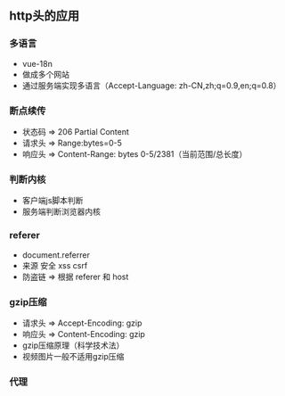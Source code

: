 ## http头的应用

### 多语言

* vue-18n
* 做成多个网站
* 通过服务端实现多语言（Accept-Language: zh-CN,zh;q=0.9,en;q=0.8）


### 断点续传

* 状态码 => 206 Partial Content
* 请求头 => Range:bytes=0-5
* 响应头 => Content-Range: bytes 0-5/2381（当前范围/总长度）

### 判断内核

- 客户端js脚本判断
- 服务端判断浏览器内核

### referer

- document.referrer
- 来源 安全 xss csrf
- 防盗链 => 根据 referer 和 host

### gzip压缩

- 请求头 => Accept-Encoding: gzip
- 响应头 => Content-Encoding: gzip
- gzip压缩原理（科学技术法）
- 视频图片一般不适用gzip压缩

### 代理